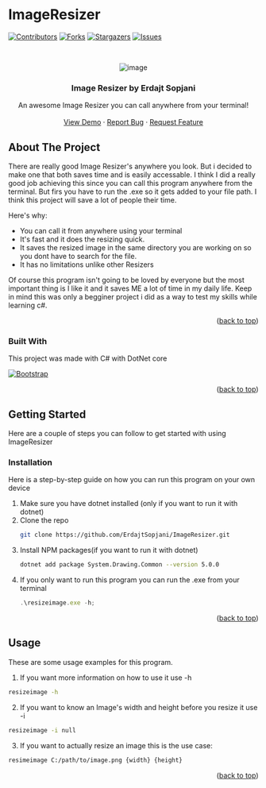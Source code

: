 # ImageResizer
<a name="readme-top"></a>


[![Contributors][contributors-shield]][contributors-url]
[![Forks][forks-shield]][forks-url]
[![Stargazers][stars-shield]][stars-url]
[![Issues][issues-shield]][issues-url]


<!-- PROJECT LOGO -->
<br />
<div align="center">
  
  ![image](https://user-images.githubusercontent.com/120386306/236635548-c670900e-0dd9-4093-b9b2-327a92ee691a.png)


  <h3 align="center">Image Resizer by Erdajt Sopjani</h3>

  <p align="center">
    An awesome Image Resizer you can call anywhere from your terminal!
    <br />
    <br />
    <a href="https://github.com/ErdajtSopjani/ImageResizer">View Demo</a>
    ·
    <a href="https://github.com/ErdajtSopjani/ImageResizer/issues">Report Bug</a>
    ·
    <a href="https://github.com/ErdajtSopjani/ImageResizer/issues">Request Feature</a>
  </p>
</div>


<!-- ABOUT THE PROJECT -->
## About The Project


There are really good Image Resizer's anywhere you look. But i decided to make one that both saves time and is easily accessable. I think I did a really good job achieving this since you can call this program anywhere from the terminal. But firs you have to run the .exe so it gets added to your file path. I think this project will save a lot of people their time.

Here's why:
* You can call it from anywhere using your terminal
* It's fast and it does the resizing quick.
* It saves the resized image in the same directory you are working on so you dont have to search for the file.
* It has no limitations unlike other Resizers

Of course this program isn't going to be loved by everyone but the most important thing is I like it and it saves ME a lot of time in my daily life.
Keep in mind this was only a begginer project i did as a way to test my skills while learning c#.

<p align="right">(<a href="#readme-top">back to top</a>)</p>



### Built With

This project was made with C# with DotNet core

[![Bootstrap][Bootstrap.com]][Bootstrap-url]

<p align="right">(<a href="#readme-top">back to top</a>)</p>



<!-- GETTING STARTED -->
## Getting Started

Here are a couple of steps you can follow to get started with using ImageResizer

### Installation

  Here is a step-by-step guide on how you can run this program on your own device

1. Make sure you have dotnet installed (only if you want to run it with dotnet)
2. Clone the repo
   ```sh
   git clone https://github.com/ErdajtSopjani/ImageResizer.git
   ```
3. Install NPM packages(if you want to run it with dotnet)
   ```sh
   dotnet add package System.Drawing.Common --version 5.0.0
   ```
4. If you only want to run this program you can run the .exe from your terminal
   ```js
   .\resizeimage.exe -h;
   ```

<p align="right">(<a href="#readme-top">back to top</a>)</p>



<!-- USAGE EXAMPLES -->
## Usage

These are some usage examples for this program.

1. If you want more information on how to use it use -h
  ```sh
  resizeimage -h
  ```
2. If you want to know an Image's width and height before you resize it use -i
  ```sh
  resizeimage -i null
  ```
3. If you want to actually resize an image this is the use case: 
  ```sh
  resimeimage C:/path/to/image.png {width} {height}
  ```

<p align="right">(<a href="#readme-top">back to top</a>)</p>




<!-- MARKDOWN LINKS & IMAGES -->
<!-- https://www.markdownguide.org/basic-syntax/#reference-style-links -->
[contributors-shield]: https://img.shields.io/github/contributors/ErdajtSopjani/ImageResizer?style=for-the-badge
[contributors-url]: https://github.com/ErdajtSopjani/ImageResizer/graphs/contributors
[forks-shield]: https://img.shields.io/github/forks/ErdajtSopjani/ImageResizer?style=for-the-badge
[forks-url]: https://github.com/ErdajtSopjani/ImageResizer/network/members
[stars-shield]: https://img.shields.io/github/stars/ErdajtSopjani/ImageResizer?style=for-the-badge
[stars-url]: https://github.com/ErdajtSopjani/ImageResizer/stargazers
[issues-shield]: https://img.shields.io/github/issues/ErdajtSopjani/ImageResizer?style=for-the-badge
[issues-url]: https://github.com/ErdajtSopjani/ImageResizer/issues
[Bootstrap.com]: https://img.shields.io/github/languages/top/ErdajtSopjani/ImageResizer?color=purple&style=for-the-badge
[Bootstrap-url]: https://dotnet.microsoft.com/en-us/download
